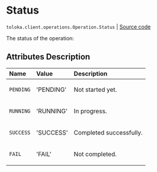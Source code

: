 # Status
`toloka.client.operations.Operation.Status` | [Source code](https://github.com/Toloka/toloka-kit/blob/v1.2.0/src/client/operations.py#L68)

The status of the operation:

## Attributes Description

| Name | Value | Description |
| :------| :-----------| :----------| 
`PENDING`|'PENDING'|<p>Not started yet.</p>
`RUNNING`|'RUNNING'|<p>In progress.</p>
`SUCCESS`|'SUCCESS'|<p>Completed successfully.</p>
`FAIL`|'FAIL'|<p>Not completed.</p>
